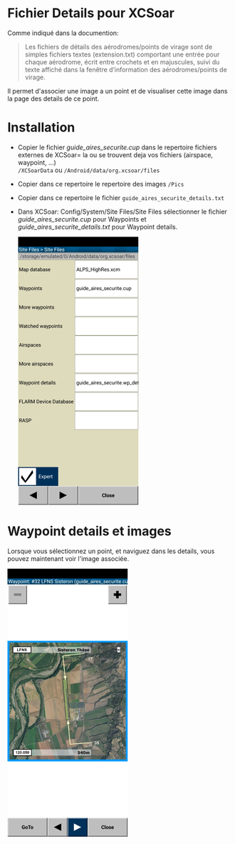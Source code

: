 # Fichier Details pour XCSoar
Comme indiqué dans la documention:  
>Les fichiers de détails des aérodromes/points de virage sont de simples fichiers textes (extension.txt) comportant une entrée pour chaque aérodrome, écrit entre crochets et en majuscules, suivi du texte affiché dans la fenêtre d’information des aérodromes/points de virage.

Il permet d'associer une image a un point et de visualiser cette image dans la page des details de ce point.

# Installation
- Copier le fichier *guide_aires_securite.cup* dans le repertoire fichiers externes de XCSoar= la ou se trouvent deja vos fichiers (airspace, waypoint, ...)  
`/XCSoarData` ou `/Android/data/org.xcsoar/files`
- Copier dans ce repertoire le repertoire des images `/Pics`
- Copier dans ce repertoire le fichier `guide_aires_securite_details.txt`

- Dans XCSoar: Config/System/Site Files/Site Files sélectionner le fichier *guide_aires_securite.cup* pour Waypoints et *guide_aires_securite_details.txt* pour Waypoint details.  
  
  ![Site Files](images/Screenshot_XCSoar_files.png)

# Waypoint details et images
  Lorsque vous sélectionnez un point, et naviguez dans les details, vous pouvez maintenant voir l'image associée.

 ![Site Files](images/Screenshot_XCSoar_wp_details.png)